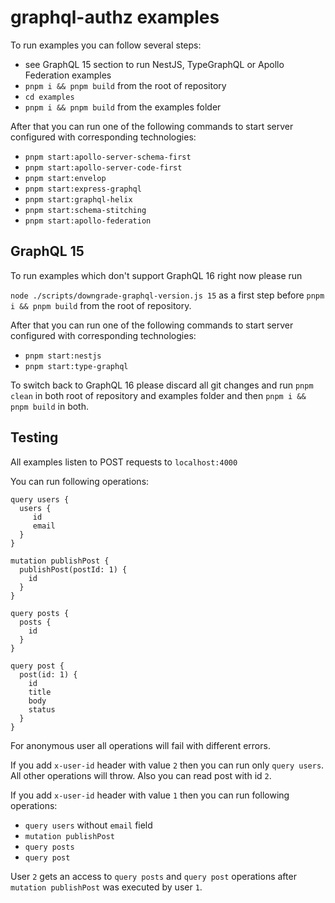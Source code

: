 # graphql-authz examples

To run examples you can follow several steps:

- see GraphQL 15 section to run NestJS, TypeGraphQL or Apollo Federation examples
- `pnpm i && pnpm build` from the root of repository
- `cd examples`
- `pnpm i && pnpm build` from the examples folder

After that you can run one of the following commands to start server configured with corresponding technologies:

- `pnpm start:apollo-server-schema-first`
- `pnpm start:apollo-server-code-first`
- `pnpm start:envelop`
- `pnpm start:express-graphql`
- `pnpm start:graphql-helix`
- `pnpm start:schema-stitching`
- `pnpm start:apollo-federation`

## GraphQL 15

To run examples which don't support GraphQL 16 right now please run

`node ./scripts/downgrade-graphql-version.js 15` as a first step before `pnpm i && pnpm build` from the root of repository.

After that you can run one of the following commands to start server configured with corresponding technologies:

- `pnpm start:nestjs`
- `pnpm start:type-graphql`


To switch back to GraphQL 16 please discard all git changes and run `pnpm clean` in both root of repository and examples folder and then `pnpm i && pnpm build` in both.

## Testing

All examples listen to POST requests to `localhost:4000`

You can run following operations:

```
query users {
  users {
     id
     email
  }
}
```

```
mutation publishPost {
  publishPost(postId: 1) {
    id
  }
}
```

```
query posts {
  posts {
    id
  }  
}
```

```
query post {
  post(id: 1) {
    id
    title
    body
    status
  }
}
```

For anonymous user all operations will fail with different errors.

If you add `x-user-id` header with value `2` then you can run only `query users`. All other operations will throw. Also you can read post with id `2`.

If you add `x-user-id` header with value `1` then you can run following operations:
- `query users` without `email` field
- `mutation publishPost`
- `query posts`
- `query post`

User `2` gets an access to `query posts` and `query post` operations after `mutation publishPost` was executed by user `1`.
